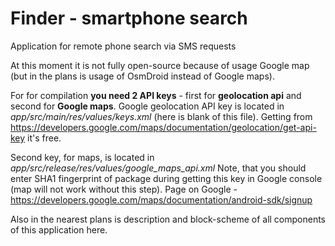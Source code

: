 # Finder - smartphone search
Application for remote phone search via SMS requests

At this moment it is not fully open-source because of usage Google map (but in the plans is usage of OsmDroid instead of Google maps).

For for compilation <b>you need 2 API keys</b> - first for <b>geolocation api</b> and second for <b>Google maps</b>. Google geolocation API key is located in <i>app/src/main/res/values/keys.xml</i> (here is blank of this file). Getting from https://developers.google.com/maps/documentation/geolocation/get-api-key it's free.

Second key, for maps, is located in <i>app/src/release/res/values/google_maps_api.xml</i> Note, that you should enter SHA1 fingerprint of package during getting this key in Google console (map will not work without this step). Page on Google - https://developers.google.com/maps/documentation/android-sdk/signup

Also in the nearest plans is description and block-scheme of all components of this application here.
